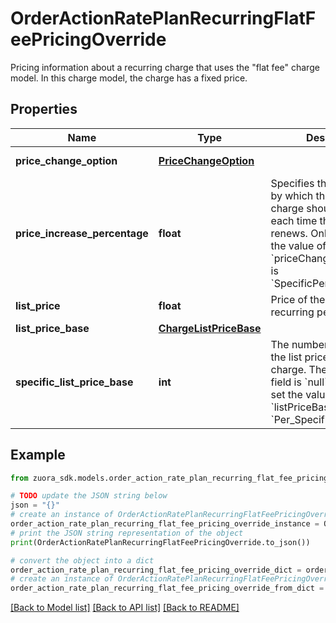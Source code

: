 # OrderActionRatePlanRecurringFlatFeePricingOverride

Pricing information about a recurring charge that uses the \"flat fee\" charge model. In this charge model, the charge has a fixed price. 

## Properties

Name | Type | Description | Notes
------------ | ------------- | ------------- | -------------
**price_change_option** | [**PriceChangeOption**](PriceChangeOption.md) |  | [optional] [default to PriceChangeOption.NOCHANGE]
**price_increase_percentage** | **float** | Specifies the percentage by which the price of the charge should change each time the subscription renews. Only applicable if the value of the &#x60;priceChangeOption&#x60; field is &#x60;SpecificPercentageValue&#x60;.  | [optional] 
**list_price** | **float** | Price of the charge in each recurring period.  | [optional] 
**list_price_base** | [**ChargeListPriceBase**](ChargeListPriceBase.md) |  | [optional] 
**specific_list_price_base** | **int** | The number of months for the list price base of the charge. The value of this field is &#x60;null&#x60; if you do not set the value of the &#x60;listPriceBase&#x60; field to &#x60;Per_Specific_Months&#x60;.  | [optional] 

## Example

```python
from zuora_sdk.models.order_action_rate_plan_recurring_flat_fee_pricing_override import OrderActionRatePlanRecurringFlatFeePricingOverride

# TODO update the JSON string below
json = "{}"
# create an instance of OrderActionRatePlanRecurringFlatFeePricingOverride from a JSON string
order_action_rate_plan_recurring_flat_fee_pricing_override_instance = OrderActionRatePlanRecurringFlatFeePricingOverride.from_json(json)
# print the JSON string representation of the object
print(OrderActionRatePlanRecurringFlatFeePricingOverride.to_json())

# convert the object into a dict
order_action_rate_plan_recurring_flat_fee_pricing_override_dict = order_action_rate_plan_recurring_flat_fee_pricing_override_instance.to_dict()
# create an instance of OrderActionRatePlanRecurringFlatFeePricingOverride from a dict
order_action_rate_plan_recurring_flat_fee_pricing_override_from_dict = OrderActionRatePlanRecurringFlatFeePricingOverride.from_dict(order_action_rate_plan_recurring_flat_fee_pricing_override_dict)
```
[[Back to Model list]](../README.md#documentation-for-models) [[Back to API list]](../README.md#documentation-for-api-endpoints) [[Back to README]](../README.md)


